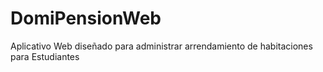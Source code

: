# DomiPensionWeb
Aplicativo Web diseñado para administrar arrendamiento de habitaciones para Estudiantes
